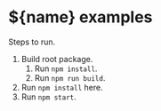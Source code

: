 # ${name} examples

Steps to run.

1. Build root package.
    1. Run `npm install`.
    2. Run `npm run build`.
2. Run `npm install` here.
3. Run `npm start`.
